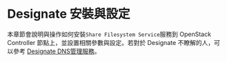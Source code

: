 # Designate 安裝與設定
本章節會說明與操作如何安裝```Share Filesystem Service```服務到 OpenStack Controller 節點上，並設置相關參數與設定。若對於 Designate 不瞭解的人，可以參考 [Designate DNS管理服務]()。
